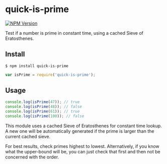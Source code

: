 # quick-is-prime

[![NPM Version](https://img.shields.io/npm/v/quick-is-prime.svg)](https://www.npmjs.com/package/quick-is-prime)

Test if a number is prime in constant time, using a cached Sieve of Eratosthenes.

## Install

```
$ npm install quick-is-prime
```

```js
var isPrime = require('quick-is-prime');
```

## Usage

```js
console.log(isPrime(47)); // true
console.log(isPrime(48)); // false
console.log(isPrime(61)); // true
console.log(isPrime(100)); // false
```

This module uses a cached Sieve of Eratosthenes for constant time lookup. A new one will be automatically generated if the prime is larger than the current cached sieve. 

For best results, check primes highest to lowest. Alternatively, if you know what the upper-bound will be, you can just check that first and then not be concerned with the order.
